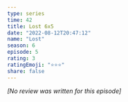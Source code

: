 ```yaml
---
type: series
time: 42
title: Lost 6x5
date: "2022-08-12T20:47:12"
name: "Lost"
season: 6
episode: 5
rating: 3
ratingEmoji: "⭐️⭐️⭐️"
share: false
---
```


*[No review was written for this episode]*